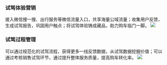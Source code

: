 ### 试驾体验营销
接入微信搜一搜、出行服务等微信流量入口，共享海量公域流量；收集用户反馈，生成试驾报告，巩固用户触点；将试驾体验铸成藏品，助力购车临门一脚。
![](https://qcloudimg.tencent-cloud.cn/raw/7b118eb1da2d3935aae9f324c8497921.png)


### 试驾过程管理
可以通过规范化的试驾流程，获得更多一线反馈数据，从试驾数据挖掘价值；可以通过考核销售试驾环节，通过提升整体服务质量，提高购车转化率。
![](https://qcloudimg.tencent-cloud.cn/raw/d414d3294a54dce1ee14c5aad9a869f3.png)
